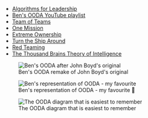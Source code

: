 - [Algorithms for Leadership](https://courses.commando.dev/algorithms-for-leadership)
- [Ben's OODA YouTube playlist](https://www.youtube.com/playlist?list=PLF7q7lo34QTfqj7tuBVzPl2fKV0_HIWn9)
- [Team of Teams](https://www.amazon.co.uk/dp/0241250838)
- [One Mission](https://www.amazon.co.uk/dp/0735211353)
- [Extreme Ownership](https://www.amazon.co.uk/dp/1250183863)
- [Turn the Ship Around](https://www.amazon.co.uk/dp/1591846404)
- [Red Teaming](https://www.amazon.co.uk/dp/0349415498)
- [The Thousand Brains Theory of Intelligence](https://numenta.com/blog/2019/01/16/the-thousand-brains-theory-of-intelligence/)

<figure class="richtext-figure richtext-figure--full">
  <img src="https://changelog-assets.s3.amazonaws.com/shipit/05/OODA.png" alt="Ben's OODA after John Boyd's original">
  <figcaption><span>Ben's OODA remake of John Boyd's original</span></figcaption> 
</figure>

<figure class="richtext-figure richtext-figure--full">
  <img src="https://changelog-assets.s3.amazonaws.com/shipit/05/OODA-new.png" alt="Ben's representation of OODA - my favourite">
  <figcaption><span>Ben's representation of OODA - my favourite 💙</span></figcaption> 
</figure>

<figure class="richtext-figure richtext-figure--full">
  <img src="https://changelog-assets.s3.amazonaws.com/shipit/05/OODA-the-algorithm-of-adaptation.png" alt="The OODA diagram that is easiest to remember">
  <figcaption><span>The OODA diagram that is easiest to remember</span></figcaption> 
</figure>